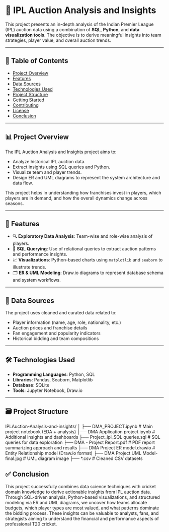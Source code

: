# 🏏 IPL Auction Analysis and Insights

This project presents an in-depth analysis of the Indian Premier League (IPL) auction data using a combination of **SQL**, **Python**, and **data visualization tools**. The objective is to derive meaningful insights into team strategies, player value, and overall auction trends.

---

## 📌 Table of Contents

- [Project Overview](#project-overview)
- [Features](#features)
- [Data Sources](#data-sources)
- [Technologies Used](#technologies-used)
- [Project Structure](#project-structure)
- [Getting Started](#getting-started)
- [Contributing](#contributing)
- [License](#license)
- [Conclusion](#conclusion)

---

## 📊 Project Overview

The IPL Auction Analysis and Insights project aims to:

- Analyze historical IPL auction data.
- Extract insights using SQL queries and Python.
- Visualize team and player trends.
- Design ER and UML diagrams to represent the system architecture and data flow.

This project helps in understanding how franchises invest in players, which players are in demand, and how the overall dynamics change across seasons.

---

## 🚀 Features

- 🔍 **Exploratory Data Analysis**: Team-wise and role-wise analysis of players.
- 🧮 **SQL Querying**: Use of relational queries to extract auction patterns and performance insights.
- 📈 **Visualizations**: Python-based charts using `matplotlib` and `seaborn` to illustrate trends.
- 🗂 **ER & UML Modeling**: Draw.io diagrams to represent database schema and system workflows.

---

## 📂 Data Sources

The project uses cleaned and curated data related to:

- Player information (name, age, role, nationality, etc.)
- Auction prices and franchise details
- Fan engagement and popularity indicators
- Historical bidding and team compositions

---

## 🛠️ Technologies Used

- **Programming Languages**: Python, SQL
- **Libraries**: Pandas, Seaborn, Matplotlib
- **Database**: SQLite
- **Tools**: Jupyter Notebook, Draw.io

---

## 🗃️ Project Structure

IPLAuction-Analysis-and-insights/
│
├── DMA_PROJECT.ipynb # Main project notebook (EDA + analysis)
├── DMA Application project.ipynb # Additional insights and dashboards
├── Project_ipl_SQL queries.sql # SQL queries for data exploration
├── DMA - Project Report.pdf # PDF report summarizing approach and results
├── DMA Project ER model.drawio # Entity Relationship model (Draw.io format)
├── DMA Project UML Model-final.jpg # UML diagram image
├── *.csv # Cleaned CSV datasets

## ✅ Conclusion

This project successfully combines data science techniques with cricket domain knowledge to derive actionable insights from IPL auction data. Through SQL-driven analysis, Python-based visualizations, and structured modeling via ER and UML diagrams, we uncover how teams allocate budgets, which player types are most valued, and what patterns dominate the bidding process. These insights can be valuable to analysts, fans, and strategists aiming to understand the financial and performance aspects of professional T20 cricket.



